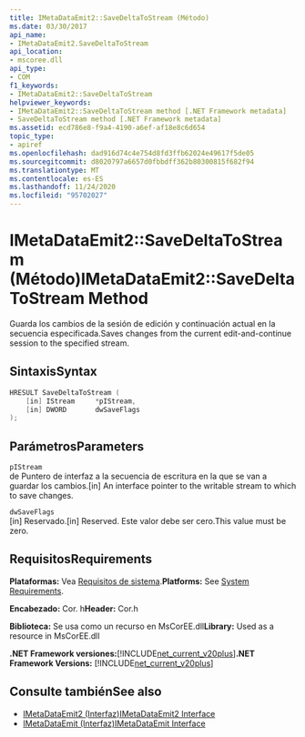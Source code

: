 ```yaml
---
title: IMetaDataEmit2::SaveDeltaToStream (Método)
ms.date: 03/30/2017
api_name:
- IMetaDataEmit2.SaveDeltaToStream
api_location:
- mscoree.dll
api_type:
- COM
f1_keywords:
- IMetaDataEmit2::SaveDeltaToStream
helpviewer_keywords:
- IMetaDataEmit2::SaveDeltaToStream method [.NET Framework metadata]
- SaveDeltaToStream method [.NET Framework metadata]
ms.assetid: ecd786e8-f9a4-4190-a6ef-af18e8c6d654
topic_type:
- apiref
ms.openlocfilehash: dad916d74c4e754d8fd3ffb62024e49617f5de05
ms.sourcegitcommit: d8020797a6657d0fbbdff362b80300815f682f94
ms.translationtype: MT
ms.contentlocale: es-ES
ms.lasthandoff: 11/24/2020
ms.locfileid: "95702027"
---
```

# <a name="imetadataemit2savedeltatostream-method"></a><span data-ttu-id="29d48-102">IMetaDataEmit2::SaveDeltaToStream (Método)</span><span class="sxs-lookup"><span data-stu-id="29d48-102">IMetaDataEmit2::SaveDeltaToStream Method</span></span>

<span data-ttu-id="29d48-103">Guarda los cambios de la sesión de edición y continuación actual en la secuencia especificada.</span><span class="sxs-lookup"><span data-stu-id="29d48-103">Saves changes from the current edit-and-continue session to the specified stream.</span></span>  
  
## <a name="syntax"></a><span data-ttu-id="29d48-104">Sintaxis</span><span class="sxs-lookup"><span data-stu-id="29d48-104">Syntax</span></span>  
  
```cpp  
HRESULT SaveDeltaToStream (  
    [in] IStream     *pIStream,
    [in] DWORD       dwSaveFlags  
);  
```  
  
## <a name="parameters"></a><span data-ttu-id="29d48-105">Parámetros</span><span class="sxs-lookup"><span data-stu-id="29d48-105">Parameters</span></span>  

 `pIStream`  
 <span data-ttu-id="29d48-106">de Puntero de interfaz a la secuencia de escritura en la que se van a guardar los cambios.</span><span class="sxs-lookup"><span data-stu-id="29d48-106">[in] An interface pointer to the writable stream to which to save changes.</span></span>  
  
 `dwSaveFlags`  
 <span data-ttu-id="29d48-107">[in] Reservado.</span><span class="sxs-lookup"><span data-stu-id="29d48-107">[in] Reserved.</span></span> <span data-ttu-id="29d48-108">Este valor debe ser cero.</span><span class="sxs-lookup"><span data-stu-id="29d48-108">This value must be zero.</span></span>  
  
## <a name="requirements"></a><span data-ttu-id="29d48-109">Requisitos</span><span class="sxs-lookup"><span data-stu-id="29d48-109">Requirements</span></span>  

 <span data-ttu-id="29d48-110">**Plataformas:** Vea [Requisitos de sistema](../../get-started/system-requirements.md).</span><span class="sxs-lookup"><span data-stu-id="29d48-110">**Platforms:** See [System Requirements](../../get-started/system-requirements.md).</span></span>  
  
 <span data-ttu-id="29d48-111">**Encabezado:** Cor. h</span><span class="sxs-lookup"><span data-stu-id="29d48-111">**Header:** Cor.h</span></span>  
  
 <span data-ttu-id="29d48-112">**Biblioteca:** Se usa como un recurso en MsCorEE.dll</span><span class="sxs-lookup"><span data-stu-id="29d48-112">**Library:** Used as a resource in MsCorEE.dll</span></span>  
  
 <span data-ttu-id="29d48-113">**.NET Framework versiones:**[!INCLUDE[net_current_v20plus](../../../../includes/net-current-v20plus-md.md)]</span><span class="sxs-lookup"><span data-stu-id="29d48-113">**.NET Framework Versions:** [!INCLUDE[net_current_v20plus](../../../../includes/net-current-v20plus-md.md)]</span></span>  
  
## <a name="see-also"></a><span data-ttu-id="29d48-114">Consulte también</span><span class="sxs-lookup"><span data-stu-id="29d48-114">See also</span></span>

- [<span data-ttu-id="29d48-115">IMetaDataEmit2 (Interfaz)</span><span class="sxs-lookup"><span data-stu-id="29d48-115">IMetaDataEmit2 Interface</span></span>](imetadataemit2-interface.md)
- [<span data-ttu-id="29d48-116">IMetaDataEmit (Interfaz)</span><span class="sxs-lookup"><span data-stu-id="29d48-116">IMetaDataEmit Interface</span></span>](imetadataemit-interface.md)

